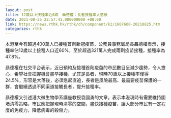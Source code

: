 ```yaml
---
layout: post
title: 12歲以上接種率近6成　聶德權：長者接種率大落後
date: 2021-08-25 22:57:41.000000000 +08:00
link: https://news.rthk.hk/rthk/ch/component/k2/1607600-20210825.htm
categories: rthk
---
```


本港至今有超過400萬人已接種首劑新冠疫苗，公務員事務局局長聶德權表示，接種率佔12歲以上接種人口近60%，至於超過321萬人完成兩劑疫苗接種，接種率為47.8%。

聶德權在社交平台表示，近日預約及接種首劑疫苗的市民數目呈減少趨勢，令人擔心，希望社會把握機會盡早接種，尤其是長者，現時70歲以上接種率僅得24.5%，形容是大落後，必須急起直追，長者是風險最高、最需要疫苗保護的一群，會繼續透過不同渠道接觸長者，提升接種率。

聶德權又引述港大微生物學系講座教授袁國勇的文章，表示本港現時有需要維持圍堵清零策略，市民應把握現時清零的空間，盡快接種疫苗，讓大部分市民有一定程度的免疫力，降低病毒的殺傷力。
